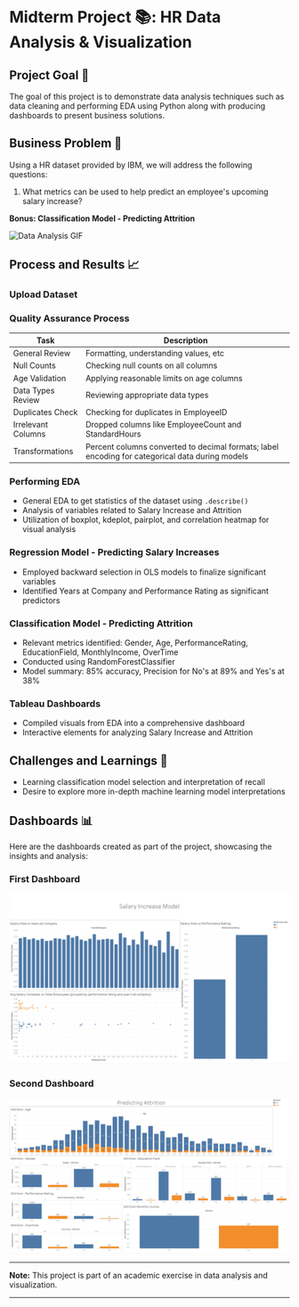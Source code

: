 # Midterm Project 📚: HR Data Analysis & Visualization

## Project Goal 🎯
The goal of this project is to demonstrate data analysis techniques such as data cleaning and performing EDA using Python along with producing dashboards to present business solutions.    

## Business Problem 🏢
Using a HR dataset provided by IBM, we will address the following questions: 
1. What metrics can be used to help predict an employee's upcoming salary increase? 

**Bonus: Classification Model - Predicting Attrition**

![Data Analysis GIF](https://media.giphy.com/media/RiykPw9tgdOylwFgUe/giphy.gif)

## Process and Results 📈

### Upload Dataset

### Quality Assurance Process
| Task | Description |
| ---- | ----------- |
| General Review | Formatting, understanding values, etc |
| Null Counts | Checking null counts on all columns |
| Age Validation | Applying reasonable limits on age columns |
| Data Types Review | Reviewing appropriate data types |
| Duplicates Check | Checking for duplicates in EmployeeID |
| Irrelevant Columns | Dropped columns like EmployeeCount and StandardHours |
| Transformations | Percent columns converted to decimal formats; label encoding for categorical data during models |

### Performing EDA
- General EDA to get statistics of the dataset using `.describe()`
- Analysis of variables related to Salary Increase and Attrition
- Utilization of boxplot, kdeplot, pairplot, and correlation heatmap for visual analysis

### Regression Model - Predicting Salary Increases
- Employed backward selection in OLS models to finalize significant variables
- Identified Years at Company and Performance Rating as significant predictors

### Classification Model - Predicting Attrition
- Relevant metrics identified: Gender, Age, PerformanceRating, EducationField, MonthlyIncome, OverTime
- Conducted using RandomForestClassifier
- Model summary: 85% accuracy, Precision for No's at 89% and Yes's at 38%

### Tableau Dashboards
- Compiled visuals from EDA into a comprehensive dashboard
- Interactive elements for analyzing Salary Increase and Attrition

## Challenges and Learnings 🤔
- Learning classification model selection and interpretation of recall
- Desire to explore more in-depth machine learning model interpretations



## Dashboards 📊

Here are the dashboards created as part of the project, showcasing the insights and analysis:

### First Dashboard
![First Dashboard](images/firstDashboard.png)

### Second Dashboard
![Second Dashboard](images/secondDashboard.png)

---

**Note:** This project is part of an academic exercise in data analysis and visualization.

---

